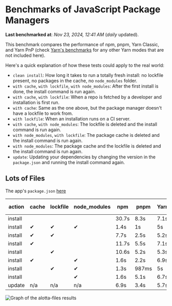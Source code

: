 # Benchmarks of JavaScript Package Managers

**Last benchmarked at**: _Nov 23, 2024, 12:41 AM_ (_daily_ updated).

This benchmark compares the performance of npm, pnpm, Yarn Classic, and Yarn PnP (check [Yarn's benchmarks](https://yarnpkg.com/benchmarks) for any other Yarn modes that are not included here).

Here's a quick explanation of how these tests could apply to the real world:

- `clean install`: How long it takes to run a totally fresh install: no lockfile present, no packages in the cache, no `node_modules` folder.
- `with cache`, `with lockfile`, `with node_modules`: After the first install is done, the install command is run again.
- `with cache`, `with lockfile`: When a repo is fetched by a developer and installation is first run.
- `with cache`: Same as the one above, but the package manager doesn't have a lockfile to work from.
- `with lockfile`: When an installation runs on a CI server.
- `with cache`, `with node_modules`: The lockfile is deleted and the install command is run again.
- `with node_modules`, `with lockfile`: The package cache is deleted and the install command is run again.
- `with node_modules`: The package cache and the lockfile is deleted and the install command is run again.
- `update`: Updating your dependencies by changing the version in the `package.json` and running the install command again.

## Lots of Files

The app's `package.json` [here](https://github.com/pnpm/pnpm.io/blob/main/benchmarks/fixtures/alotta-files/package.json)

| action  | cache | lockfile | node_modules| npm | pnpm | Yarn | Yarn PnP |
| ---     | ---   | ---      | ---         | --- | ---  | ---  | ---      |
| install |       |          |             | 30.7s | 8.3s | 7.1s | 3.4s |
| install | ✔     | ✔        | ✔           | 1.4s | 1s | 5s | n/a |
| install | ✔     | ✔        |             | 7.7s | 2.5s | 5.2s | 1.3s |
| install | ✔     |          |             | 11.7s | 5.5s | 7.1s | 2.9s |
| install |       | ✔        |             | 10.6s | 5.2s | 5.3s | 1.3s |
| install | ✔     |          | ✔           | 1.6s | 2.2s | 6.9s | n/a |
| install |       | ✔        | ✔           | 1.3s | 987ms | 5s | n/a |
| install |       |          | ✔           | 1.6s | 5.1s | 6.7s | n/a |
| update  | n/a | n/a | n/a | 6.9s | 3.4s | 5.7s | 2.9s |

<img alt="Graph of the alotta-files results" src="/img/benchmarks/alotta-files.svg" />